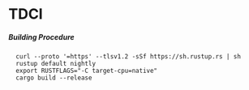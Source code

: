 # TDCI


##### Building Procedure 
```
  curl --proto '=https' --tlsv1.2 -sSf https://sh.rustup.rs | sh
  rustup default nightly
  export RUSTFLAGS="-C target-cpu=native"
  cargo build --release
```
